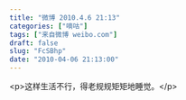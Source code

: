 ```yaml
---
title: "微博 2010.4.6 21:13"
categories: ["嘀咕"]
tags: ["来自微博 weibo.com"]
draft: false
slug: "FcSBhp"
date: "2010-04-06 21:13:00"
---
```


<p>&lt;p&gt;这样生活不行，得老规规矩矩地睡觉。&lt;/p&gt; ​​​​</p>

